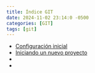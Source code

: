 ```yaml
---
title: Índice GIT
date: 2024-11-02 23:14:0 -0500
categories: [GIT]
tags: [git]
---
```


- [Configuración inicial](https://carloslopez-ciber.github.io/posts/COnfiguracion_inicial)
- [Iniciando un nuevo proyecto](https://carloslopez-ciber.github.io/posts/Iniciando_un_proyecto)
-   
-   